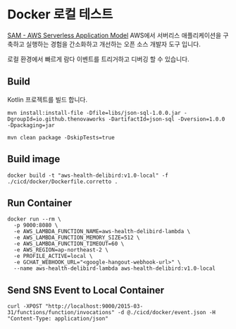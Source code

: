 # Docker 로컬 테스트

[SAM - AWS Serverless Application Model](https://aws.amazon.com/ko/serverless/sam/) AWS에서 서버리스 애플리케이션을 구축하고 실행하는 경험을 간소화하고 개선하는 오픈 소스 개발자 도구 입니다.

로컬 환경에서 빠르게 람다 이벤트를 트리거하고 디버깅 할 수 있습니다.

## Build
Kotlin 프로젝트를 빌드 합니다.

```
mvn install:install-file -Dfile=libs/json-sql-1.0.0.jar -DgroupId=io.github.thenovaworks -DartifactId=json-sql -Dversion=1.0.0 -Dpackaging=jar

mvn clean package -DskipTests=true
```

## Build image
```
docker build -t "aws-health-delibird:v1.0-local" -f ./cicd/docker/Dockerfile.corretto . 
```

## Run Container

```
docker run --rm \
  -p 9000:8080 \
  -e AWS_LAMBDA_FUNCTION_NAME=aws-health-delibird-lambda \
  -e AWS_LAMBDA_FUNCTION_MEMORY_SIZE=512 \
  -e AWS_LAMBDA_FUNCTION_TIMEOUT=60 \
  -e AWS_REGION=ap-northeast-2 \
  -e PROFILE_ACTIVE=local \
  -e GCHAT_WEBHOOK_URL="<google-hangout-webhook-url>" \
  --name aws-health-delibird-lambda aws-health-delibird:v1.0-local
```


## Send SNS Event to Local Container
```
curl -XPOST "http://localhost:9000/2015-03-31/functions/function/invocations" -d @./cicd/docker/event.json -H "Content-Type: application/json"
```


